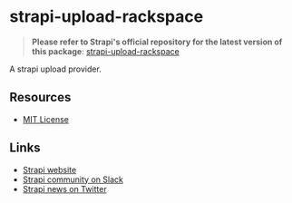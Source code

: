 # strapi-upload-rackspace

> **Please refer to Strapi's official repository for the latest version of
> this package**: [strapi-upload-rackspace](https://github.com/strapi/strapi/tree/master/packages/strapi-upload-rackspace)

A strapi upload provider.

## Resources

- [MIT License](LICENSE.md)

## Links

- [Strapi website](http://strapi.io/)
- [Strapi community on Slack](http://slack.strapi.io)
- [Strapi news on Twitter](https://twitter.com/strapijs)
